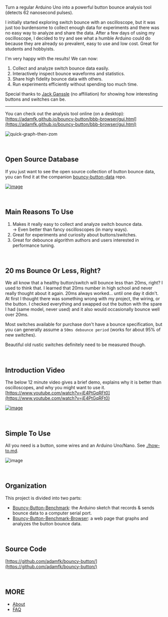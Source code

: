 Turn a regular Arduino Uno into a powerful button bounce analysis tool (detects 62 nanosecond pulses).

I initially started exploring switch bounce with an oscilloscope, but it was just too burdensome to collect enough data for experiments and there was no easy way to analyze and share the data. After a few days of using my oscilloscope, I decided to try and see what a humble Arduino could do because they are already so prevalent, easy to use and low cost. Great for students and hobbyists.

I'm very happy with the results! We can now:
1. Collect and analyze switch bounce data easily.
2. Interactively inspect bounce waveforms and statistics.
3. Share high fidelity bounce data with others.
4. Run experiments efficiently without spending too much time.

Special thanks to [Jack Ganssle](https://www.ganssle.com/debouncing.htm) (no affiliation) for showing how interesting buttons and switches can be.

---

You can check out the analysis tool online (on a desktop): [https://adamfk.github.io/bouncy-button/bbb-browser/gui.html](https://adamfk.github.io/bouncy-button/bbb-browser/gui.html)

<!-- [![image](https://github.com/adamfk/bouncy-button/assets/274012/146a55c6-3897-4910-81a9-e4a0240c7b05)](https://adamfk.github.io/bouncy-button/bbb-browser/gui.html) -->

![quick-graph-then-zom](https://github.com/adamfk/bouncy-button/assets/274012/32b80c43-9965-4b8a-8767-32367a44eef9)

<br>

## Open Source Database
If you just want to see the open source collection of button bounce data, you can find it at the companion [bouncy-button-data](https://github.com/adamfk/bouncy-button-data/) repo.

[![image](https://github.com/adamfk/bouncy-button-data/assets/274012/d512514e-0d1c-4d48-a1b9-e2c4b0d69cb3)](https://github.com/adamfk/bouncy-button-data/)

<br>

## Main Reasons To Use
1. Makes it really easy to collect and analyze switch bounce data.
<br> -> Even better than fancy oscilloscopes (in many ways).
3. Great for experiments and curiosity about buttons/switches.
4. Great for debounce algorithm authors and users interested in performance tuning.

<br>

## 20 ms Bounce Or Less, Right?
We all know that a healthy button/switch will bounce less than 20ms, right? I used to think that. I learned that 20ms number in high school and never really thought about it again. 20ms always worked... until one day it didn't. At first I thought there was something wrong with my project, the wiring, or the button. I checked everything and swapped out the button with the spare I had (same model, never used) and it also would occasionally bounce well over 20ms.

Most switches available for purchase don't have a bounce specification, but you can generally assume a `50ms debounce period` (works for about 95% of new switches).

Beautiful old rustic switches definitely need to be measured though.

<br>

## Introduction Video
The below 12 minute video gives a brief demo, explains why it is better than oscilloscopes, and why you might want to use it.
[https://www.youtube.com/watch?v=jE4PtGqRFt0](https://www.youtube.com/watch?v=jE4PtGqRFt0)

[![image](https://github.com/adamfk/bouncy-button/assets/274012/b35e4142-4b1b-4baf-9d9a-2228b48307bd)](https://www.youtube.com/watch?v=jE4PtGqRFt0)


<br>

## Simple To Use
All you need is a button, some wires and an Arduino Uno/Nano. See [./how-to.md](./how-to.md).

![image](https://github.com/adamfk/bouncy-button/assets/274012/e2feec5d-9622-4019-88d0-63a3557cb8a8)


<br>


## Organization
This project is divided into two parts:

- [Bouncy-Button-Benchmark](./bb-benchmark/README.md): the Arduino sketch that records & sends bounce data to a computer serial port.
- [Bouncy-Button-Benchmark-Browser](./bbb-browser/README.md): a web page that graphs and analyzes the button bounce data.

<br>

## Source Code
[https://github.com/adamfk/bouncy-button/](https://github.com/adamfk/bouncy-button/)

<br>

## MORE
* [About](./about.md)
* [FAQ](./faq.md)


